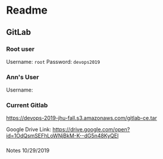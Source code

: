 # Readme

## GitLab

### Root user

Username: `root`
Password: `devops2019`

### Ann's User

Username:


### Current Gitlab 

https://devops-2019-jhu-fall.s3.amazonaws.com/gitlab-ce.tar

Google Drive Link:
https://drive.google.com/open?id=1OdQsmSEFhLoWNjBkM-K--dG5n48KyQEl

### 
Notes 10/29/2019

